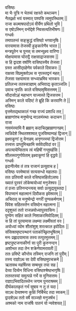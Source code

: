वसिष्ठः  
मा भैः पुत्रि न भेतव्यं रक्षस्ते कथञ्चन |  
नैतद्रक्षो भयं यस्मात् पश्यसि त्वमुपस्थितम् ||  
राजा कल्माषपादोऽयं वीर्येण प्रथितो भुवि |  
स एषोऽस्मिन् वनोद्देशे निवसत्यतिभीषणः ||  
गन्धर्वः   
तमापतन्तं सङ्क्रुद्धं वसिष्ठो भगवानृषिः |  
वारयामास तेजस्वी हुङ्कारेणैव भारत ||  
मन्त्रपूतेन च पुनस् स तमभ्युक्ष्य वारिणा |  
मोक्षयामास घोराद्वै राक्षसाद्राजसत्तम ||  
स हि द्वादश वर्षाणि वासिष्ठस्यैव तेजसा |  
ग्रस्त आसीद्ग्रहेणेव पर्वकाले दिवाकरः ||  
राक्षसा विप्रमुक्तोऽथ स नृपस्तद्वनं महत् |  
तेजसा रक्षयामास सन्ध्याभ्रमिव भास्करः ||  
प्रतिलभ्य ततस्सञ्ज्ञाम् अभिवाद्य कृताञ्जलिः |  
उवाच नृपतिः काले वसिष्ठमृषिसत्तमम् ||  
सौदासोऽहं महाभाग याज्यस्ते द्विजसत्तम |  
अस्मिन् काले यदिष्टं ते ब्रूहि किं करवाणि ते ||  
 वसिष्ठः  
 वृत्तमेतद्यथाकालं गच्छ राज्यं प्रशाधि तत् |  
 ब्राह्मणांश्च मनुष्येन्द्र माऽवमंस्थाः कदाचन ||  
 राजा  
 नावमंस्यामि वै ब्रह्मन् कदाचिद्ब्राह्मणानहम् |  
 त्वन्निदेशे स्थितश्शश्वत् पूजयिष्याम्यहं द्विजान् ||  
 इक्ष्वाकूणां तु येनाहम् अनृणस्स्यां द्विजोत्तम |  
 तत्त्वत्तः प्राप्तुमिच्छामि सर्ववेदविदां वर ||  
अपत्यायेप्सिताय त्वं महिषीं गन्तुमर्हसि |  
शीलरूपगुणोपेताम् इक्ष्वाकूणां हि वृद्धये ||    
 गन्धर्वः   
 इदानीत्येव तं तत्र राजानं प्रत्युवाच ह |  
 वसिष्ठः परमेष्वासं सत्यसन्धो महातपाः ||  
 ततः प्रतिययौ काले वसिष्ठसहितोऽसघः |  
 ख्यातं पुरवरं लोकेष्वयोध्यां मनुजेश्वरः ||  
 तं प्रजाः प्रतिनन्दन्त्यस् सर्वाः प्रत्युद्ययुस्तदा |  
 विपाप्मानं महात्मानं दिवौकस इवेश्वरम् ||  
 अचिरात् स मनुष्येन्द्रो नगरीं पुण्यकर्मणाम् |  
 विवेश सहितस्तेन वसिष्ठेन महात्मना ||  
 ददृशुस्तं ततो राजन्नयोध्यापुरवासिनः |  
 पुण्येण सहितं काले निशाकरमिवोदितम् ||  
 स हि तां पूरयामास लक्ष्म्या लक्ष्मीवतां वरः |  
 अयोध्यां व्योम शीतांशुश् शरत्काल इवोदितः ||  
 संसिक्तमृष्टपन्थानं पताकोच्छ्रितभूषितम् |  
 मनः प्रह्लादयामास तस्य तत्पुरमुत्तमम् ||  
 हृष्टपुष्टजनाकीर्णा सा पुरी कुरुनन्दन |  
 अशोभत तदा तेन शक्रेणेवामरावती ||  
 ततः प्रविष्टे कौन्तेय तस्मिन् राजनि तां पुरीम् |  
 तस्य राज्ञोऽथ सा देवी वसिष्ठमुपचक्रमे ||  
 ऋतावथ महर्षिस्स सम्बभूव तया सह |  
 देव्या दिव्येन विधिना वसिष्ठश्श्रेष्ठभागृषिः ||  
 ततस्तस्यां समुत्पन्ने गर्भे स मुनिसत्तमः |  
 राज्ञाऽभिवादितस्तेन जगाम पुनराश्रमम् ||  
 दीर्घकालकृतं गर्भं सुषाव न तु तं यदा |  
 साऽथ देव्यश्मना कुक्षिं निर्बिभेद तदा स्वकम् ||  
 द्वादशेऽथ ततो वर्षे सञ्जज्ञे मनुजर्षभ |  
 अश्मको नाम राजर्षिः पातनं यो न्यवेशयत् ||  
